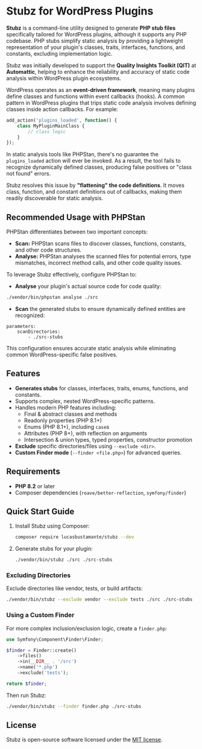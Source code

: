 # Stubz for WordPress Plugins

**Stubz** is a command-line utility designed to generate **PHP stub files** specifically tailored for WordPress plugins,
although it supports any PHP codebase. PHP stubs simplify static analysis by providing a lightweight representation of
your plugin's classes, traits, interfaces, functions, and constants, excluding implementation logic.

Stubz was initially developed to support the **Quality Insights Toolkit (QIT)** at **Automattic**, helping to enhance
the reliability and accuracy of static code analysis within WordPress plugin ecosystems.

WordPress operates as an **event-driven framework**, meaning many plugins define classes and functions within event
callbacks (hooks). A common pattern in WordPress plugins that trips static code analysis involves defining classes
inside action callbacks. For example:

```php
add_action('plugins_loaded', function() {
    class MyPluginMainClass {
        // class logic
    }
});
```

In static analysis tools like PHPStan, there's no guarantee the `plugins_loaded` action will ever be invoked. As a
result, the tool fails to recognize dynamically defined classes, producing false positives or "class not found" errors.

Stubz resolves this issue by **"flattening" the code definitions**. It moves class, function, and constant definitions
out of callbacks, making them readily discoverable for static analysis.

## Recommended Usage with PHPStan

PHPStan differentiates between two important concepts:

- **Scan:** PHPStan scans files to discover classes, functions, constants, and other code structures.
- **Analyse:** PHPStan analyses the scanned files for potential errors, type mismatches, incorrect method calls, and
  other code quality issues.

To leverage Stubz effectively, configure PHPStan to:

- **Analyse** your plugin's actual source code for code quality:

```bash
./vendor/bin/phpstan analyse ./src
```

- **Scan** the generated stubs to ensure dynamically defined entities are recognized:

```neon
parameters:
    scanDirectories:
        - ./src-stubs
```

This configuration ensures accurate static analysis while eliminating common WordPress-specific false positives.

## Features

- **Generates stubs** for classes, interfaces, traits, enums, functions, and constants.
- Supports complex, nested WordPress-specific patterns.
- Handles modern PHP features including:
    - Final & abstract classes and methods
    - Readonly properties (PHP 8.1+)
    - Enums (PHP 8.1+), including `case`s
    - Attributes (PHP 8+), with reflection on arguments
    - Intersection & union types, typed properties, constructor promotion
- **Exclude** specific directories/files using `--exclude <dir>`.
- **Custom Finder mode** (`--finder <file.php>`) for advanced queries.

## Requirements

- **PHP 8.2** or later
- Composer dependencies (`roave/better-reflection`, `symfony/finder`)

## Quick Start Guide

1. Install Stubz using Composer:

   ```bash
   composer require lucasbustamante/stubz --dev
   ```

2. Generate stubs for your plugin:

   ```bash
   ./vendor/bin/stubz ./src ./src-stubs
   ```

### Excluding Directories

Exclude directories like vendor, tests, or build artifacts:

```bash
./vendor/bin/stubz --exclude vendor --exclude tests ./src ./src-stubs
```

### Using a Custom Finder

For more complex inclusion/exclusion logic, create a `finder.php`:

```php
use Symfony\Component\Finder\Finder;

$finder = Finder::create()
    ->files()
    ->in(__DIR__ . '/src')
    ->name('*.php')
    ->exclude('tests');

return $finder;
```

Then run Stubz:

```bash
./vendor/bin/stubz --finder finder.php ./src-stubs
```

## License

Stubz is open-source software licensed under the [MIT license](LICENSE).